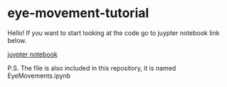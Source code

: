 # eye-movement-tutorial

Hello!
  If you want to start looking at the code go to juypter notebook link below. 

[juypter notebook](https://github.com/BonnenLab/eye-movement-tutorial/blob/main/EyeMovements.ipynb)
 
P.S. The file is also included in this repository, it is named EyeMovements.ipynb
